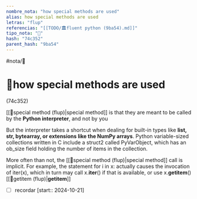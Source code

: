 ```yaml
---
nombre_nota: "how special methods are used"
alias: how special methods are used
letras: "flup"
referencias: "[[TODO/🏛️fluent python (9ba54).md]]"
tipo_nota: "📑"
hash: "74c352"
parent_hash: "9ba54"
---
```


#nota/📑

# 📑how special methods are used
<div class="hash">(74c352)</div>


[[📑special method (flup)|special method]] is that they are meant to be called by the __Python interpreter__, and not by you


But the interpreter takes a shortcut when dealing for built-in types like __list, str,
bytearray, or extensions like the NumPy arrays__. Python variable-sized collections
written in C include a struct2 called PyVarObject, which has an ob_size field holding
the number of items in the collection.

More often than not, the [[📑special method (flup)|special method]] call is implicit. For example, the statement
for i in x: actually causes the invocation of iter(x), which in turn may call
x.__iter__() if that is available, or use x.__getitem__()[[📑getitem (flup)|__getitem__]]



- [ ] recordar  [start:: 2024-10-21]
